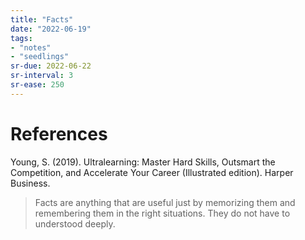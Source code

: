 ```yaml
---
title: "Facts"
date: "2022-06-19"
tags:
- "notes"
- "seedlings"
sr-due: 2022-06-22
sr-interval: 3
sr-ease: 250
---
```



# References

Young, S. (2019). Ultralearning: Master Hard Skills, Outsmart the Competition, and Accelerate Your Career (Illustrated edition). Harper Business.
>Facts are anything that are useful just by memorizing them and remembering them in the right situations. They do not have to understood deeply.